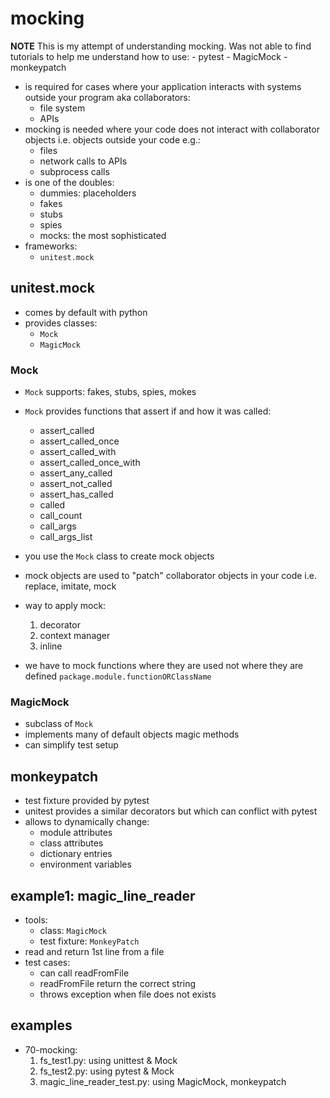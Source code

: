 # mocking

**NOTE**
This is my attempt of understanding mocking.
Was not able to find tutorials to help me understand how to use:
    - pytest
    - MagicMock
    - monkeypatch

* is required for cases where your application interacts with systems outside your program aka collaborators:
    - file system
    - APIs
* mocking is needed where your code does not interact with collaborator objects i.e. objects outside your code e.g.:
    - files
    - network calls to APIs
    - subprocess calls
* is one of the doubles:
    - dummies: placeholders
    - fakes
    - stubs
    - spies
    - mocks: the most sophisticated
* frameworks:
    - `unitest.mock`

## unitest.mock
* comes by default with python
* provides classes:
    - `Mock`
    - `MagicMock`

### Mock
* `Mock` supports: fakes, stubs, spies, mokes
* `Mock` provides functions that assert if and how it was called:
    - assert_called
    - assert_called_once
    - assert_called_with
    - assert_called_once_with
    - assert_any_called
    - assert_not_called
    - assert_has_called
    - called
    - call_count
    - call_args
    - call_args_list

* you use the `Mock` class to create mock objects
* mock objects are used to "patch" collaborator objects in your code i.e. replace, imitate, mock
* way to apply mock:
    1. decorator
    2. context manager
    3. inline
* we have to mock functions where they are used not where they are defined `package.module.functionORClassName`

### MagicMock
* subclass of `Mock`
* implements many of default objects magic methods
* can simplify test setup


## monkeypatch
* test fixture provided by pytest
* unitest provides a similar decorators but which can conflict with pytest
* allows to dynamically change:
    - module attributes
    - class attributes
    - dictionary entries
    - environment variables

## example1: magic_line_reader
* tools:
    - class: `MagicMock`
    - test fixture: `MonkeyPatch`
* read and return 1st line from a file
* test cases:
    - can call readFromFile
    - readFromFile return the correct string
    - throws exception when file does not exists

## examples
* 70-mocking:
    1. fs_test1.py: using unittest & Mock
    2. fs_test2.py: using pytest & Mock
    1. magic_line_reader_test.py: using MagicMock, monkeypatch